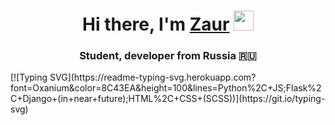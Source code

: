 <h1 align="center">
    Hi there, I'm 
    <a href="https://t.me/skyguy" target="_blank">Zaur</a>
    <img src="https://github.com/blackcater/blackcater/raw/main/images/Hi.gif" height="32">
</h1>

<h3 align="center">
    Student, developer from Russia 🇷🇺
</h3>
[![Typing SVG](https://readme-typing-svg.herokuapp.com?font=Oxanium&color=8C43EA&height=100&lines=Python%2C+JS;Flask%2C+Django+(in+near+future);HTML%2C+CSS+(SCSS))](https://git.io/typing-svg)
